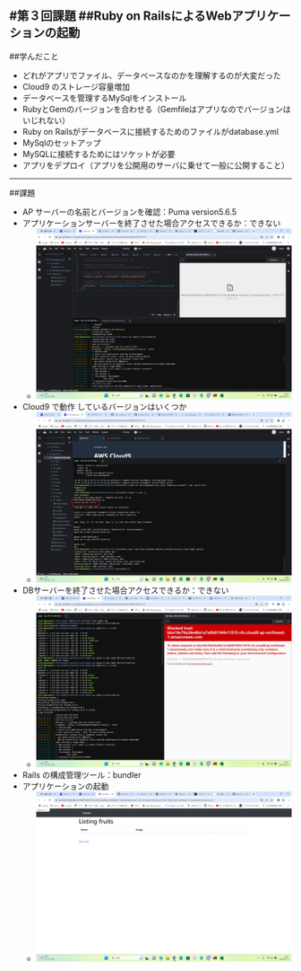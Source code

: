 #第３回課題
 ##Ruby on RailsによるWebアプリケーションの起動
---
##学んだこと
  - どれがアプリでファイル、データベースなのかを理解するのが大変だった
  - Cloud9 のストレージ容量増加
  - データベースを管理するMySqlをインストール
  - RubyとGemのバージョンを合わせる（Gemfileはアプリなのでバージョンはいじれない）
  - Ruby on Railsがデータベースに接続するためのファイルがdatabase.yml
  - MySqlのセットアップ
  - MySQLに接続するためにはソケットが必要
  - アプリをデプロイ（アプリを公開用のサーバに乗せて一般に公開すること）
---
##課題
  - AP サーバーの名前とバージョンを確認：Puma version5.6.5
  - アプリケーションサーバーを終了させた場合アクセスできるか：できない
    - ![アプリケーションサーバーを終了させた場合アクセスできるか](lecture03-1.png)
  - Cloud9 で動作 しているバージョンはいくつか
    - ![Cloud9 で動作 しているバージョンはいくつか](lecture03-4.png)
  - DBサーバーを終了させた場合アクセスできるか：できない
    - ![DBサーバーを終了させた場合アクセスできるか](lecture03-3.png)
  - Rails の構成管理ツール：bundler
  - アプリケーションの起動
    - ![アプリケーションの起動](lecture03-2.png)